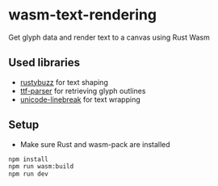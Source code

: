 # wasm-text-rendering

Get glyph data and render text to a canvas using Rust Wasm

## Used libraries

- [rustybuzz](https://github.com/RazrFalcon/rustybuzz) for text shaping
- [ttf-parser](https://github.com/RazrFalcon/ttf-parser) for retrieving glyph outlines
- [unicode-linebreak](https://github.com/axelf4/unicode-linebreak) for text wrapping

## Setup

- Make sure Rust and wasm-pack are installed

```bash
npm install
npm run wasm:build
npm run dev
```
